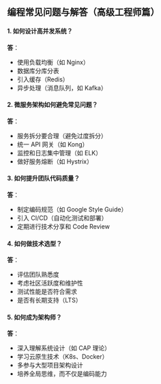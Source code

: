 ## 编程常见问题与解答（高级工程师篇）

#### 1. 如何设计高并发系统？

**答**：

- 使用负载均衡（如 Nginx）
- 数据库分库分表
- 引入缓存（Redis）
- 异步处理（消息队列，如 Kafka）

#### 2. 微服务架构如何避免常见问题？

**答**：

- 服务拆分要合理（避免过度拆分）
- 统一 API 网关（如 Kong）
- 监控和日志集中管理（如 ELK）
- 做好服务熔断（如 Hystrix）

#### 3. 如何提升团队代码质量？

**答**：

- 制定编码规范（如 Google Style Guide）
- 引入 CI/CD（自动化测试和部署）
- 定期进行技术分享和 Code Review

#### 4. 如何做技术选型？

**答**：

- 评估团队熟悉度
- 考虑社区活跃度和维护性
- 测试性能是否符合需求
- 是否有长期支持（LTS）

#### 5. 如何成为架构师？

**答**：

- 深入理解系统设计（如 CAP 理论）
- 学习云原生技术（K8s、Docker）
- 多参与大型项目架构设计
- 培养全局思维，而不仅是编码能力  